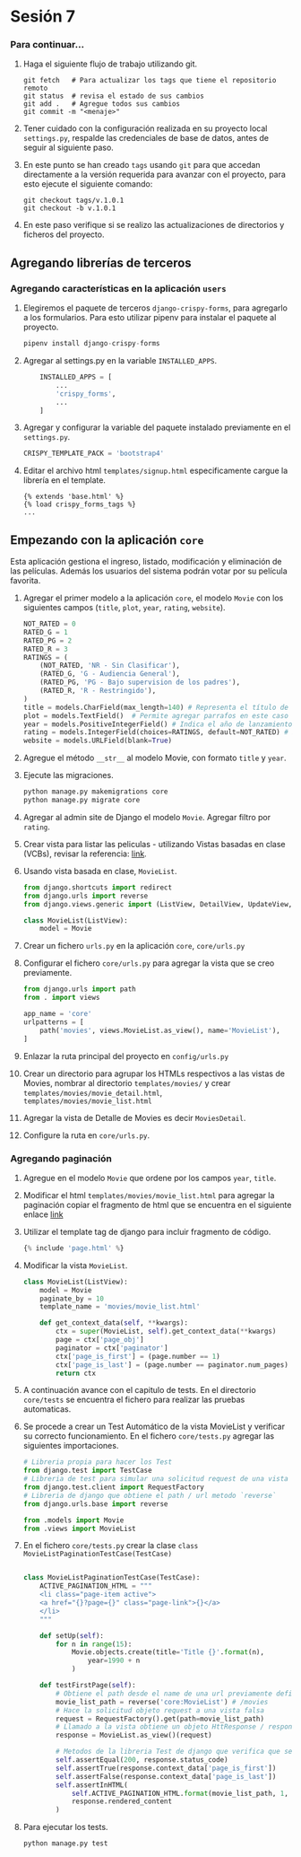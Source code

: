 # Sesión 7

### Para continuar...
1. Haga el siguiente flujo de trabajo utilizando git.
    
    ```git
    git fetch   # Para actualizar los tags que tiene el repositorio remoto
    git status  # revisa el estado de sus cambios
    git add .   # Agregue todos sus cambios
    git commit -m "<menaje>"
    ```
2. Tener cuidado con la configuración realizada en su proyecto local `settings.py`, respalde las credenciales de base de datos, antes de seguir al siguiente paso.
3. En este punto se han creado `tags` usando `git` para que accedan directamente a la versión requerida para avanzar con el proyecto, para esto ejecute el siguiente comando:
    
    ```git 
    git checkout tags/v.1.0.1
    git checkout -b v.1.0.1
    ```

4. En este paso verifique si se realizo las actualizaciones de directorios y ficheros del proyecto.

## Agregando librerías de terceros

### Agregando características en la aplicación `users`

1. Elegiremos el paquete de terceros `django-crispy-forms`, para agregarlo a los formularios. Para esto utilizar pipenv para instalar el paquete al proyecto.
    ```python
    pipenv install django-crispy-forms
    ```
2. Agregar al settings.py en la variable `INSTALLED_APPS`.
    ```python
        INSTALLED_APPS = [
            ...
            'crispy_forms',
            ...
        ]
    ```

3. Agregar y configurar la variable del paquete instalado previamente en el `settings.py`.
    ```python
    CRISPY_TEMPLATE_PACK = 'bootstrap4'
    ```

4. Editar el archivo html `templates/signup.html` especificamente cargue la librería en el template.
    ```
    {% extends 'base.html' %}
    {% load crispy_forms_tags %}
    ...
    ```

## Empezando con la aplicación `core`

Esta aplicación gestiona el ingreso, listado, modificación y eliminación de las películas. Además los usuarios del sistema podrán votar por su película favorita.

1. Agregar el primer modelo a la aplicación `core`, el modelo `Movie` con los siguientes campos (`title`, `plot`, `year`, `rating`, `website`).

    ```python
    NOT_RATED = 0
    RATED_G = 1
    RATED_PG = 2
    RATED_R = 3
    RATINGS = (
        (NOT_RATED, 'NR - Sin Clasificar'),
        (RATED_G, 'G - Audiencia General'),
        (RATED_PG, 'PG - Bajo supervision de los padres'),
        (RATED_R, 'R - Restringido'),
    )
    title = models.CharField(max_length=140) # Representa el título de la película
    plot = models.TextField()  # Permite agregar parrafos en este caso un argumento sobre la pelicula.
    year = models.PositiveIntegerField() # Indica el año de lanzamiento de la pelicula
    rating = models.IntegerField(choices=RATINGS, default=NOT_RATED) # Explicación
    website = models.URLField(blank=True)
    ```

2. Agregue el método `__str__` al modelo Movie, con formato `title` y `year`.

3. Ejecute las migraciones.
    
    ```python
    python manage.py makemigrations core
    python manage.py migrate core
    ```

4. Agregar al admin site de Django el modelo `Movie`. Agregar filtro por `rating`.

5. Crear vista para listar las peliculas - utilizando Vistas basadas en clase (VCBs), revisar la referencia: [link]( https://ccbv.co.uk/).

6. Usando vista basada en clase, `MovieList`.

    ```python
    from django.shortcuts import redirect
    from django.urls import reverse
    from django.views.generic import (ListView, DetailView, UpdateView, CreateView)

    class MovieList(ListView):
        model = Movie
    ```

7. Crear un fichero `urls.py` en la aplicación `core`, `core/urls.py`
8. Configurar el fichero `core/urls.py` para agregar la vista que se creo previamente.

    ```python
    from django.urls import path
    from . import views

    app_name = 'core'
    urlpatterns = [
        path('movies', views.MovieList.as_view(), name='MovieList'),
    ]
    ```

9. Enlazar la ruta principal del proyecto en `config/urls.py`
10. Crear un directorio para agrupar los HTMLs respectivos a las vistas de Movies, nombrar al directorio `templates/movies/` y crear `templates/movies/movie_detail.html`, `templates/movies/movie_list.html`
11. Agregar la vista de Detalle de Movies es decir `MoviesDetail`.
12. Configure la ruta en `core/urls.py`.

### Agregando paginación
1. Agregue en el modelo `Movie` que ordene por los campos `year`, `title`.
2. Modificar el html `templates/movies/movie_list.html` para agregar la paginación copiar el fragmento de html que se encuentra en el siguiente enlace [link](https://gist.github.com/betodev90/507a712e406f8f6e76604ab21cc295ec)
3. Utilizar el template tag de django para incluir fragmento de código.
    ```python
    {% include 'page.html' %}
    ```

4. Modificar la vista `MovieList`.
    ```python
    class MovieList(ListView):
        model = Movie
        paginate_by = 10
        template_name = 'movies/movie_list.html'

        def get_context_data(self, **kwargs):
            ctx = super(MovieList, self).get_context_data(**kwargs)
            page = ctx['page_obj']
            paginator = ctx['paginator']
            ctx['page_is_first'] = (page.number == 1)
            ctx['page_is_last'] = (page.number == paginator.num_pages)
            return ctx
    ```
5. A continuación avance con el capitulo de tests. En el directorio `core/tests` se encuentra el fichero para realizar las pruebas automaticas.
6. Se procede a crear un Test Automático de la vista MovieList y verificar su correcto funcionamiento. En el fichero `core/tests.py` agregar las siguientes importaciones.

    ```python
    # Libreria propia para hacer los Test
    from django.test import TestCase
    # Libreria de test para simular una solicitud request de una vista
    from django.test.client import RequestFactory
    # Libreria de django que obtiene el path / url metodo `reverse`
    from django.urls.base import reverse

    from .models import Movie
    from .views import MovieList
    ```

8. En el fichero `core/tests.py` crear la clase `class MovieListPaginationTestCase(TestCase)`
    
    ```python

    class MovieListPaginationTestCase(TestCase):
        ACTIVE_PAGINATION_HTML = """
        <li class="page-item active">
        <a href="{}?page={}" class="page-link">{}</a>
        </li>
        """

        def setUp(self):
            for n in range(15):
                Movie.objects.create(title='Title {}'.format(n),
                    year=1990 + n
                )

        def testFirstPage(self):
            # Obtiene el path desde el name de una url previamente definida
            movie_list_path = reverse('core:MovieList') # /movies
            # Hace la solicitud objeto request a una vista falsa
            request = RequestFactory().get(path=movie_list_path)
            # Llamado a la vista obtiene un objeto HttResponse / response
            response = MovieList.as_view()(request)

            # Metodos de la libreria Test de django que verifica que se debe obtener lo esperado
            self.assertEqual(200, response.status_code)
            self.assertTrue(response.context_data['page_is_first'])
            self.assertFalse(response.context_data['page_is_last'])
            self.assertInHTML(
                self.ACTIVE_PAGINATION_HTML.format(movie_list_path, 1, 1),
                response.rendered_content
            )
    ```
9. Para ejecutar los tests.
    ```python
    python manage.py test
    ```